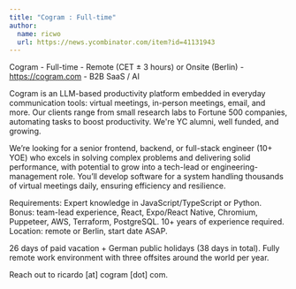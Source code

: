 ```yaml
---
title: "Cogram : Full-time"
author:
  name: ricwo
  url: https://news.ycombinator.com/item?id=41131943
---
```

Cogram - Full-time - Remote (CET ± 3 hours) or Onsite (Berlin) - <a href="https:&#x2F;&#x2F;cogram.com">https:&#x2F;&#x2F;cogram.com</a> - B2B SaaS &#x2F; AI

Cogram is an LLM-based productivity platform embedded in everyday communication tools: virtual meetings, in-person meetings, email, and more. Our clients range from small research labs to Fortune 500 companies, automating tasks to boost productivity. We&#x27;re YC alumni, well funded, and growing.

We’re looking for a senior frontend, backend, or full-stack engineer (10+ YOE) who excels in solving complex problems and delivering solid performance, with potential to grow into a tech-lead or engineering-management role. You’ll develop software for a system handling thousands of virtual meetings daily, ensuring efficiency and resilience.

Requirements: Expert knowledge in JavaScript&#x2F;TypeScript or Python. Bonus: team-lead experience, React, Expo&#x2F;React Native, Chromium, Puppeteer, AWS, Terraform, PostgreSQL. 10+ years of experience required. Location: remote or Berlin, start date ASAP.

26 days of paid vacation + German public holidays (38 days in total). Fully remote work environment with three offsites around the world per year.

Reach out to ricardo [at] cogram [dot] com.
